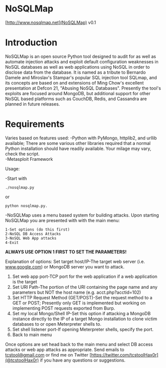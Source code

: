 NoSQLMap 
========

[http://www.nosqlmap.net](NoSQLMap) v0.1 

Introduction
============

NoSQLMap is an open source Python tool designed to audit for as well as automate injection attacks and exploit default configuration weaknesses in NoSQL databases as well as web applications using NoSQL in order to disclose data from the database.  It is named as a tribute to Bernardo Damele and Miroslav's Stampar's popular SQL injection tool SQLmap, and its concepts are based on and extensions of Ming Chow's excellent presentation at Defcon 21, "Abusing NoSQL Databases".  Presently the tool's exploits are focused around MongoDB, but additional support for other NoSQL based platforms such as CouchDB, Redis, and Cassandra are planned in future releases.

Requirements 
============

Varies based on features used:
-Python with PyMongo, httplib2, and urllib available; There are some various other libraries required that a normal Python installation should have readily available.  Your milage may vary, check the script.  
-Metasploit Framework

Usage:

-Start with

```
./nosqlmap.py 
```

or

```
python nosqlmap.py.
```
-NoSQLMap uses a menu based system for building attacks.  Upon starting NoSQLMap you are presented with with the main menu:

```
1-Set options (do this first)
2-NoSQL DB Access Attacks
3-NoSQL Web App attacks
4-Exit
```

**ALWAYS USE OPTION 1 FIRST TO SET THE PARAMETERS!**

Explanation of options:
Set target host/IP-The target web server (i.e. www.google.com) or MongoDB server you want to attack.
1. Set web app port-TCP port for the web application if a web application is the target
2. Set URI Path-The portion of the URI containing the page name and any parameters but NOT the host name (e.g. acct.php?acctid=102)
3. Set HTTP Request Method (GET/POST)-Set the request method to a GET or POST; Presently only GET is implemented but working on implementing POST requests exported from Burp. 
4. Set my local Mongo/Shell IP-Set this option if attacking a MongoDB instance directly to the IP of a target Mongo installation to clone victim databases to or open Meterpreter shells to.
5. Set shell listener port-If opening Meterpreter shells, specify the port.
6. Back to main menu

Once options are set head back to the main menu and select DB access attacks or web app attacks as appropriate.  Send emails to tcstool@gmail.com or find me on Twitter [https://twitter.com/tcstoolHax0r](@tcstoolHax0r) if you have any questions or suggestions.  
